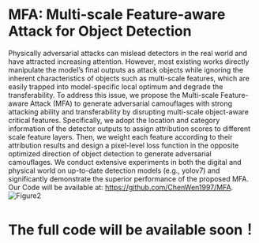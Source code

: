 # MFA: Multi-scale Feature-aware Attack for Object Detection
Physically adversarial attacks can mislead detectors in the real world and have attracted increasing attention. However, most existing works directly manipulate the model’s final outputs as attack objects while ignoring the inherent characteristics of objects such as multi-scale features, which are easily trapped into model-specific local optimum and degrade the transferability. To address this issue, we propose the Multi-scale Feature-aware Attack (MFA) to generate adversarial camouflages with strong attacking ability and transferability by disrupting multi-scale object-aware critical features. Specifically, we adopt the location and category information of the detector outputs to assign attribution scores to different scale feature layers. Then, we weight each feature according to their attribution results and design a pixel-level loss function in the opposite optimized direction of object detection to generate adversarial camouflages. We conduct extensive experiments in both the digital and physical world on up-to-date detection models (e.g., yolov7) and significantly demonstrate the superior performance of the proposed MFA. Our Code will be available at: https://github.com/ChenWen1997/MFA.
![Figure2](https://user-images.githubusercontent.com/58971889/219829319-08cc58ad-3b26-4855-8e4c-f55391a69095.jpg)
# The full code will be available soon！
